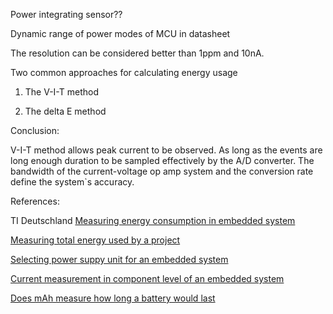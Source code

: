 
Power integrating sensor??

Dynamic range of power modes of MCU in datasheet

The resolution can be considered better than 1ppm and 10nA.

Two common approaches for calculating energy usage

1. The V-I-T method

2. The delta E method

Conclusion:

V-I-T method allows peak current to be observed. As long as the events are long enough duration to be sampled effectively by the A/D converter.
The bandwidth of the current-voltage op amp system and the conversion rate define the system`s accuracy.

References:

TI Deutschland
[Measuring energy consumption in embedded system](http://www.newelectronics.co.uk/electronics-technology/measuring-energy-consumption-in-embedded-systems/59420/)

[Measuring total energy used by a project](http://electronics.stackexchange.com/questions/14879/measuring-total-energy-used-by-a-project?rq=1)

[Selecting power suppy unit for an embedded system](http://electronics.stackexchange.com/questions/44776/selecting-power-supply-unit-for-an-embedded-system?rq=1)

[Current measurement in component level of an embedded system](http://electronics.stackexchange.com/questions/44991/current-measurement-in-component-level-of-an-embedded-system?rq=1)

[Does mAh measure how long a battery would last](http://electronics.stackexchange.com/questions/79279/does-mah-measure-how-long-a-battery-would-last)
